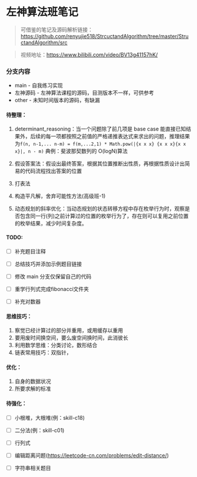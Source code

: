 # 左神算法班笔记

> 可借鉴的笔记及源码解析链接：https://github.com/renyujie518/StrcuctandAlgorithm/tree/master/StructandAlgorithm/src

> 视频地址：https://www.bilibili.com/video/BV13g41157hK/

### 分支内容

- main - 自我练习实现
- 左神源码 - 左神算法课程的源码，目测版本不一样，可供参考
- other - 未知时间版本的源码，有缺漏

#### 待整理：

1. determinant_reasoning：当一个问题除了前几项是 base case 能直接已知结果外，后续的每一项都按照之前值的严格递推表达式来求出的问题，推理结果为`f(n, n-1,... n-m) = f(m,...2,1) * Math.pow(|{x x x} {x x x}{x x x}|, n - m)`
   典例：斐波那契数列的 O(logN)算法

2. 假设答案法：假设出最终答案，根据其位置推断出性质，再根据性质设计出简易的代码流程找出答案的位置

3. 打表法

4. 构造平凡解，舍弃可能性方法(高级班-1)

5. 动态规划的斜率优化：当动态规划的状态转移方程中存在枚举行为时，观察是否包含同一行(列)之前计算过的位置的枚举行为了，存在则可以复用之前位置的枚举结果，减少时间复杂度。

#### TODO:

- [ ] 补充题目注释
- [ ] 总结技巧并添加示例题目链接
- [ ] 修改 main 分支仅保留自己的代码
- [ ] 重学行列式完成fibonacci文件夹
- [ ] 补充对数器


#### 思维技巧：

1. 察觉已经计算过的部分并重用，或用缓存以重用
2. 要用废时间换空间，要么废空间换时间，此消彼长
3. 利用数学思维：分类讨论，数形结合
4. 链表常用技巧：双指针，

#### 优化：

1. 自身的数据状况
2. 所要求解的标准

#### 待强化：

- [ ] 小根堆，大根堆(例：skill-c18)
- [ ] 二分法(例：skill-c01)
- [ ] 行列式
- [ ] 编辑距离问题(https://leetcode-cn.com/problems/edit-distance/)
- [ ] 字符串相关题目

